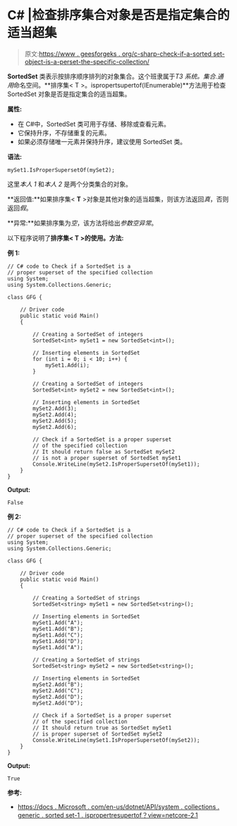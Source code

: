 # C# |检查排序集合对象是否是指定集合的适当超集

> 原文:[https://www . geesforgeks . org/c-sharp-check-if-a-sorted set-object-is-a-perset-the-specific-collection/](https://www.geeksforgeeks.org/c-sharp-check-if-a-sortedset-object-is-a-proper-superset-of-the-specified-collection/)

**SortedSet** 类表示按排序顺序排列的对象集合。这个班隶属于*T3 系统。集合.通用*命名空间。**排序集< T >。ispropertsupertof(IEnumerable<T>)**方法用于检查 SortedSet 对象是否是指定集合的适当超集。

**属性:**

*   在 C#中，SortedSet 类可用于存储、移除或查看元素。
*   它保持升序，不存储重复的元素。
*   如果必须存储唯一元素并保持升序，建议使用 SortedSet 类。

**语法:**

```
mySet1.IsProperSupersetOf(mySet2);

```

这里*本人 1* 和*本人 2* 是两个分类集合的对象。

**返回值:**如果排序集< **T** >对象是其他对象的适当超集，则该方法返回*真*，否则返回*假*。

**异常:**如果排序集为*空*，该方法将给出*参数空异常*。

以下程序说明了**排序集< T >的使用。方法:**

**例 1:**

```
// C# code to Check if a SortedSet is a
// proper superset of the specified collection
using System;
using System.Collections.Generic;

class GFG {

    // Driver code
    public static void Main()
    {

        // Creating a SortedSet of integers
        SortedSet<int> mySet1 = new SortedSet<int>();

        // Inserting elements in SortedSet
        for (int i = 0; i < 10; i++) {
            mySet1.Add(i);
        }

        // Creating a SortedSet of integers
        SortedSet<int> mySet2 = new SortedSet<int>();

        // Inserting elements in SortedSet
        mySet2.Add(3);
        mySet2.Add(4);
        mySet2.Add(5);
        mySet2.Add(6);

        // Check if a SortedSet is a proper superset
        // of the specified collection
        // It should return false as SortedSet mySet2
        // is not a proper superset of SortedSet mySet1
        Console.WriteLine(mySet2.IsProperSupersetOf(mySet1));
    }
}
```

**Output:**

```
False

```

**例 2:**

```
// C# code to Check if a SortedSet is a
// proper superset of the specified collection
using System;
using System.Collections.Generic;

class GFG {

    // Driver code
    public static void Main()
    {

        // Creating a SortedSet of strings
        SortedSet<string> mySet1 = new SortedSet<string>();

        // Inserting elements in SortedSet
        mySet1.Add("A");
        mySet1.Add("B");
        mySet1.Add("C");
        mySet1.Add("D");
        mySet1.Add("A");

        // Creating a SortedSet of strings
        SortedSet<string> mySet2 = new SortedSet<string>();

        // Inserting elements in SortedSet
        mySet2.Add("B");
        mySet2.Add("C");
        mySet2.Add("D");
        mySet2.Add("D");

        // Check if a SortedSet is a proper superset
        // of the specified collection
        // It should return true as SortedSet mySet1
        // is proper superset of SortedSet mySet2
        Console.WriteLine(mySet1.IsProperSupersetOf(mySet2));
    }
}
```

**Output:**

```
True

```

**参考:**

*   [https://docs . Microsoft . com/en-us/dotnet/API/system . collections . generic . sorted set-1 . ispropertresupertof？view=netcore-2.1](https://docs.microsoft.com/en-us/dotnet/api/system.collections.generic.sortedset-1.ispropersupersetof?view=netcore-2.1)